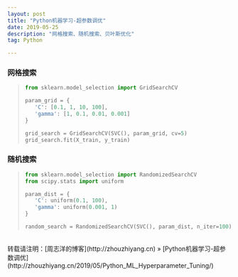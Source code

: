 ```yaml
---
layout: post
title: "Python机器学习-超参数调优"
date: 2019-05-25 
description: "网格搜索、随机搜索、贝叶斯优化"
tag: Python 

---
```


### 网格搜索

>```python
>from sklearn.model_selection import GridSearchCV
>
>param_grid = {
>    'C': [0.1, 1, 10, 100],
>    'gamma': [1, 0.1, 0.01, 0.001]
>}
>
>grid_search = GridSearchCV(SVC(), param_grid, cv=5)
>grid_search.fit(X_train, y_train)
>```

### 随机搜索

>```python
>from sklearn.model_selection import RandomizedSearchCV
>from scipy.stats import uniform
>
>param_dist = {
>    'C': uniform(0.1, 100),
>    'gamma': uniform(0.001, 1)
>}
>
>random_search = RandomizedSearchCV(SVC(), param_dist, n_iter=100)
>```

<br>
转载请注明：[周志洋的博客](http://zhouzhiyang.cn) » [Python机器学习-超参数调优](http://zhouzhiyang.cn/2019/05/Python_ML_Hyperparameter_Tuning/) 

